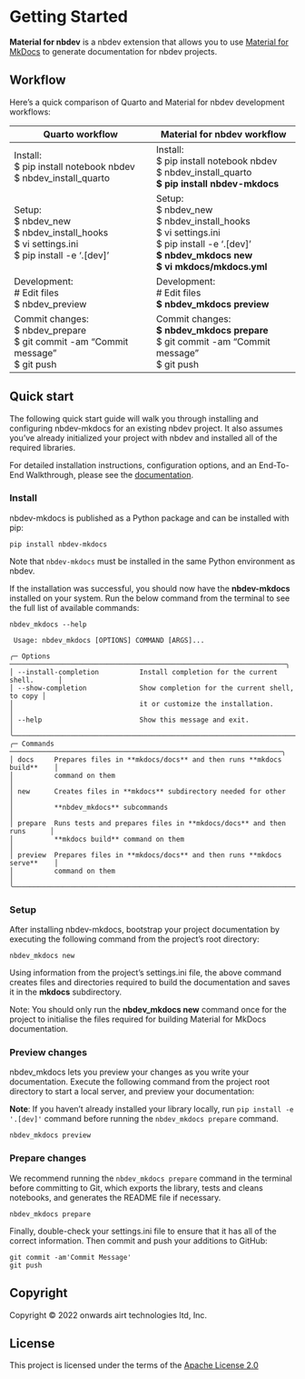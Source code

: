 Getting Started
================

<!-- WARNING: THIS FILE WAS AUTOGENERATED! DO NOT EDIT! -->

**Material for nbdev** is a nbdev extension that allows you to use
[Material for MkDocs](https://squidfunk.github.io/mkdocs-material/) to
generate documentation for nbdev projects.

## Workflow

Here’s a quick comparison of Quarto and Material for nbdev development
workflows:

| **Quarto workflow**                                                                                    | **Material for nbdev workflow**                                                                                                                                  |
|--------------------------------------------------------------------------------------------------------|------------------------------------------------------------------------------------------------------------------------------------------------------------------|
| Install:<br>\$ pip install notebook nbdev<br>\$ nbdev_install_quarto                                   | Install:<br>\$ pip install notebook nbdev<br>\$ nbdev_install_quarto<br>**\$ pip install nbdev-mkdocs**                                                          |
| Setup:<br>\$ nbdev_new<br>\$ nbdev_install_hooks<br>\$ vi settings.ini<br>\$ pip install -e ‘.\[dev\]’ | Setup:<br>\$ nbdev_new<br>\$ nbdev_install_hooks<br>\$ vi settings.ini<br>\$ pip install -e ‘.\[dev\]’<br>**\$ nbdev_mkdocs new**<br>**\$ vi mkdocs/mkdocs.yml** |
| Development:<br>\# Edit files<br>\$ nbdev_preview                                                      | Development:<br>\# Edit files<br>**\$ nbdev_mkdocs preview**<br>                                                                                                 |
| Commit changes:<br>\$ nbdev_prepare<br>\$ git commit -am “Commit message”<br>\$ git push               | Commit changes:<br>**\$ nbdev_mkdocs prepare**<br>\$ git commit -am “Commit message”<br>\$ git push                                                              |

## Quick start

The following quick start guide will walk you through installing and
configuring nbdev-mkdocs for an existing nbdev project. It also assumes
you’ve already initialized your project with nbdev and installed all of
the required libraries.

For detailed installation instructions, configuration options, and an
End-To-End Walkthrough, please see the
[documentation](https://nbdev-mkdocs.airt.ai/guides/Guide_01_End_To_End_Walkthrough/).

### Install

nbdev-mkdocs is published as a Python package and can be installed with
pip:

``` shell
pip install nbdev-mkdocs
```

Note that `nbdev-mkdocs` must be installed in the same Python
environment as nbdev.

If the installation was successful, you should now have the
**nbdev-mkdocs** installed on your system. Run the below command from
the terminal to see the full list of available commands:

``` shell
nbdev_mkdocs --help
```

                                                                                    
     Usage: nbdev_mkdocs [OPTIONS] COMMAND [ARGS]...                                
                                                                                    
    ╭─ Options ────────────────────────────────────────────────────────────────────╮
    │ --install-completion          Install completion for the current shell.      │
    │ --show-completion             Show completion for the current shell, to copy │
    │                               it or customize the installation.              │
    │ --help                        Show this message and exit.                    │
    ╰──────────────────────────────────────────────────────────────────────────────╯
    ╭─ Commands ───────────────────────────────────────────────────────────────────╮
    │ docs     Prepares files in **mkdocs/docs** and then runs **mkdocs build**    │
    │          command on them                                                     │
    │ new      Creates files in **mkdocs** subdirectory needed for other           │
    │          **nbdev_mkdocs** subcommands                                        │
    │ prepare  Runs tests and prepares files in **mkdocs/docs** and then runs      │
    │          **mkdocs build** command on them                                    │
    │ preview  Prepares files in **mkdocs/docs** and then runs **mkdocs serve**    │
    │          command on them                                                     │
    ╰──────────────────────────────────────────────────────────────────────────────╯

### Setup

After installing nbdev-mkdocs, bootstrap your project documentation by
executing the following command from the project’s root directory:

``` shell
nbdev_mkdocs new
```

Using information from the project’s settings.ini file, the above
command creates files and directories required to build the
documentation and saves it in the **mkdocs** subdirectory.

Note: You should only run the **nbdev_mkdocs new** command once for the
project to initialise the files required for building Material for
MkDocs documentation.

### Preview changes

nbdev_mkdocs lets you preview your changes as you write your
documentation. Execute the following command from the project root
directory to start a local server, and preview your documentation:

**Note**: If you haven’t already installed your library locally, run
`pip install -e '.[dev]'` command before running the
`nbdev_mkdocs prepare` command.

``` shell
nbdev_mkdocs preview
```

### Prepare changes

We recommend running the `nbdev_mkdocs prepare` command in the terminal
before committing to Git, which exports the library, tests and cleans
notebooks, and generates the README file if necessary.

``` shell
nbdev_mkdocs prepare
```

Finally, double-check your settings.ini file to ensure that it has all
of the correct information. Then commit and push your additions to
GitHub:

``` shell
git commit -am'Commit Message'
git push
```

## Copyright

Copyright © 2022 onwards airt technologies ltd, Inc.

## License

This project is licensed under the terms of the [Apache License
2.0](https://github.com/airtai/nbdev-mkdocs/blob/main/LICENSE)
